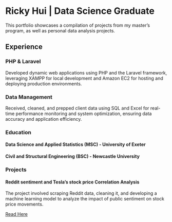 # Ricky Hui | Data Science Graduate

This portfolio showcases a compilation of projects from my master’s program, as well as personal data analysis projects.

## Experience

### PHP & Laravel 
Developed dynamic web applications using PHP and the Laravel framework, leveraging XAMPP for local development and Amazon EC2 for hosting and deploying production environments.

### Data Management 
Received, cleaned, and prepped client data using SQL and Excel for real-time performance monitoring and system optimization, ensuring data accuracy and application efficiency.

### Education
#### Data Science and Applied Statistics (MSC) - University of Exeter
#### Civil and Structural Engineering (BSC) - Newcastle University 

### Projects
#### Reddit sentiment and Tesla’s stock price Correlation Analysis
The project involved scraping Reddit data, cleaning it, and developing a machine learning model to analyze the impact of public sentiment on stock price movements.

  <a href="https://rickyhui28.github.io/Portfolio/Dissertation.pdf" download> Read Here </a>







